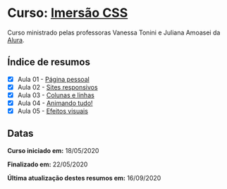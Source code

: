 # Curso: [Imersão CSS](https://www.alura.com.br/imersao-css)

Curso ministrado pelas professoras Vanessa Tonini e Juliana Amoasei da [Alura](https://cursos.alura.com.br/dashboard).

## Índice de resumos

- [X] Aula 01 - [Página pessoal](https://github.com/oliviamattiazzo/Resumos/blob/master/ImersaoCSS/Aula01_PaginaPessoal.md)
- [X] Aula 02 - [Sites responsivos](https://github.com/oliviamattiazzo/Resumos/blob/master/ImersaoCSS/Aula02_SitesResponsivos.md)
- [X] Aula 03 - [Colunas e linhas](https://github.com/oliviamattiazzo/Resumos/blob/master/ImersaoCSS/Aula03_ColunasLinhas.md)
- [X] Aula 04 - [Animando tudo!](https://github.com/oliviamattiazzo/Resumos/blob/master/ImersaoCSS/Aula04_AnimandoTudo.md)
- [X] Aula 05 - [Efeitos visuais](https://github.com/oliviamattiazzo/Resumos/blob/master/ImersaoCSS/Aula05_EfeitosVisuais.md)

## Datas

**Curso iniciado em:** 18/05/2020

**Finalizado em:** 22/05/2020

**Última atualização destes resumos em:** 16/09/2020